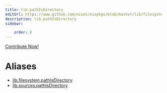 ```yaml
---
title: lib.pathIsDirectory
editUrl: https://www.github.com/nixos/nixpkgs/blob/master/lib/filesystem.nix#L77C21
description: lib.pathIsDirectory
sidebar:

    order: 8
---
```


<a href="https://www.github.com/nixos/nixpkgs/blob/master/lib/filesystem.nix#L77C21">Contribute Now!</a>


# Aliases

- [lib.filesystem.pathIsDirectory](reference/lib/filesystem/lib-filesystem-pathIsDirectory)
- [lib.sources.pathIsDirectory](reference/lib/sources/lib-sources-pathIsDirectory)


